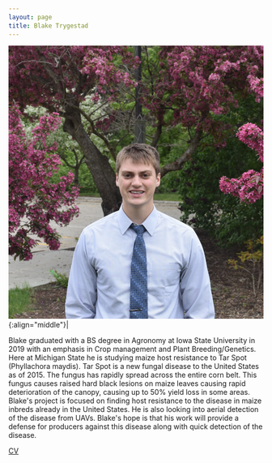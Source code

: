 ```yaml
---
layout: page
title: Blake Trygestad
---
```


![Blake Trygestad](/images/People_Images/blaketrygestad.jpg){:align="middle"}|

Blake graduated with a BS degree in Agronomy at Iowa State University in 2019 with an emphasis in Crop management and Plant Breeding/Genetics. Here at Michigan State he is studying maize host resistance to Tar Spot (Phyllachora maydis). Tar Spot is a new fungal disease to the United States as of 2015. The fungus has rapidly spread across the entire corn belt. This fungus causes raised hard black lesions on maize leaves causing rapid deterioration of the canopy, causing up to 50% yield loss in some areas. Blake's project is focused on finding host resistance to the disease in maize inbreds already in the United States. He is also looking into aerial detection of the disease from UAVs. Blake's hope is that his work will provide a defense for producers against this disease along with quick detection of the disease.

[CV](/CVs/blaketrygestad.pdf)